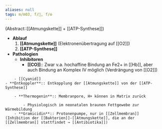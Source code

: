 ```yaml
---
aliases: null
tags: m/m03, f/🧪, f/⚙️
---
```

(Abstract::[[Atmungskette]] + [[ATP-Synthese]])
<!--SR:!2023-01-09,4,270-->
- **Ablauf**
	1. **[[Atmungskette]]** (Elektronenübertragung auf [[O2]])
	2. **[[ATP-Synthese]]**
- **Pathologien**
	- **Inhibitoren**
		- **[[CO]]**:: Zwar v.a. hochaffine Bindung an Fe2+ in [[Hb]], aber auch Bindung an Komplex IV möglich (Verdrängung von [[O2]])
<!--SR:!2023-01-08,3,250-->
		- [[Cyanid]]
	- **Entkoppler**:: Entkopplung der [[Atmungskette]] von der [[ATP-Synthese]]
<!--SR:!2023-02-03,23,290-->
		- **Thermogenin**:: Membranpore, H+ können in Matrix zurück
<!--SR:!2023-01-09,4,270-->
			- Physiologisch im neonatalen braunen Fettgewebe zur Wärmebildung
		- **Gramicidin**:: Protonenpumpe, nur in [[Zellmembran]] (Inhibition der [[Bakterien]]-[[Atmungskette]], die an der [[Zellmembran]] stattfindet → [[Antibiotika]])
<!--SR:!2023-02-10,20,230-->